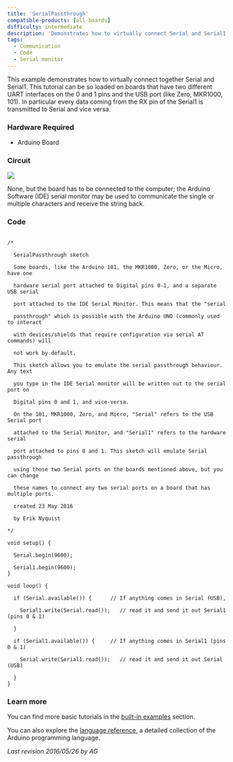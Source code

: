 ```yaml
---
title: 'SerialPassthrough'
compatible-products: [all-boards]
difficulty: intermediate
description: 'Demonstrates how to virtually connect Serial and Serial1.'
tags:
  - Communication
  - Code
  - Serial monitor
---
```


This example demonstrates how to virtually connect together Serial and Serial1. This tutorial can be so loaded on boards that have two different UART interfaces on the 0 and 1 pins and the USB port (like Zero, MKR1000, 101). In particular every data coming from the RX pin of the Serial1 is transmitted to Serial and vice versa.

### Hardware Required

- Arduino Board

### Circuit

![](assets/circuit.png)


None, but the board has to be connected to the computer; the Arduino Software (IDE) serial monitor may be used to communicate the single or multiple characters and receive the string back.

### Code

```arduino

/*

  SerialPassthrough sketch

  Some boards, like the Arduino 101, the MKR1000, Zero, or the Micro, have one

  hardware serial port attached to Digital pins 0-1, and a separate USB serial

  port attached to the IDE Serial Monitor. This means that the "serial

  passthrough" which is possible with the Arduino UNO (commonly used to interact

  with devices/shields that require configuration via serial AT commands) will

  not work by default.

  This sketch allows you to emulate the serial passthrough behaviour. Any text

  you type in the IDE Serial monitor will be written out to the serial port on

  Digital pins 0 and 1, and vice-versa.

  On the 101, MKR1000, Zero, and Micro, "Serial" refers to the USB Serial port

  attached to the Serial Monitor, and "Serial1" refers to the hardware serial

  port attached to pins 0 and 1. This sketch will emulate Serial passthrough

  using those two Serial ports on the boards mentioned above, but you can change

  these names to connect any two serial ports on a board that has multiple ports.

  created 23 May 2016

  by Erik Nyquist

*/

void setup() {

  Serial.begin(9600);

  Serial1.begin(9600);
}

void loop() {

  if (Serial.available()) {      // If anything comes in Serial (USB),

    Serial1.write(Serial.read());   // read it and send it out Serial1 (pins 0 & 1)

  }

  if (Serial1.available()) {     // If anything comes in Serial1 (pins 0 & 1)

    Serial.write(Serial1.read());   // read it and send it out Serial (USB)

  }
}
```

### Learn more

You can find more basic tutorials in the [built-in examples](/built-in-examples) section.

You can also explore the [language reference](https://www.arduino.cc/reference/en/), a detailed collection of the Arduino programming language.

*Last revision 2016/05/26 by AG*